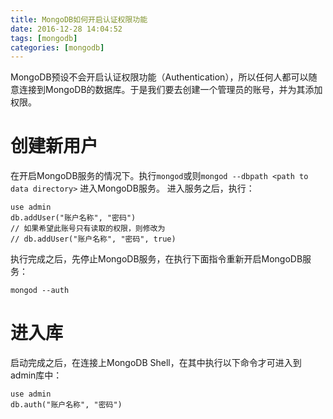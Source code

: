 ```yaml
---
title: MongoDB如何开启认证权限功能
date: 2016-12-28 14:04:52
tags: [mongodb]
categories: [mongodb]
---
```

MongoDB预设不会开启认证权限功能（Authentication），所以任何人都可以随意连接到MongoDB的数据库。于是我们要去创建一个管理员的账号，并为其添加权限。
# 创建新用户
在开启MongoDB服务的情况下。执行`mongod`或则`mongod --dbpath <path to data directory>` 进入MongoDB服务。
进入服务之后，执行：
```
use admin
db.addUser("账户名称", "密码")
// 如果希望此账号只有读取的权限，则修改为
// db.addUser("账户名称", "密码", true)
```
执行完成之后，先停止MongoDB服务，在执行下面指令重新开启MongoDB服务：
```
mongod --auth
```
# 进入库
启动完成之后，在连接上MongoDB Shell，在其中执行以下命令才可进入到admin库中：
```
use admin 
db.auth("账户名称", "密码")
```
